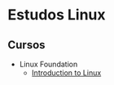 # Estudos Linux

## Cursos
* Linux Foundation
    * [Introduction to Linux](https://training.linuxfoundation.org/linux-courses/system-administration-training/introduction-to-linux)

